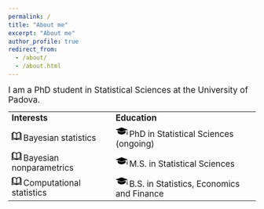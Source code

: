 ```yaml
---
permalink: /
title: "About me"
excerpt: "About me"
author_profile: true
redirect_from: 
  - /about/
  - /about.html
---
```

<font style="font-size:17px">
I am a PhD student in Statistical Sciences at the University of Padova. 
</font>



<table border="0">
 <tr>
    <td><b style="font-size:17px">Interests</b></td>
    <td><b style="font-size:17px">Education</b></td>
 </tr>
   <tr>
 <td><img src="../images/index.png" width="20"> <font style="font-size:17px"> Bayesian statistics </font></td>
 <td> <img src="../images/49944.png" width="24">  <font style="font-size:17px">  PhD in Statistical Sciences (ongoing)</font></td>
 </tr>
 <tr>
    <td><img src="../images/index.png" width="20">  <font style="font-size:17px">  Bayesian nonparametrics</font></td>
    <td><img src="../images/49944.png" width="24">  <font style="font-size:17px">  M.S. in Statistical Sciences</font></td>
 </tr>
 <tr>
    <td><img src="../images/index.png" width="20">  <font style="font-size:17px"> Computational statistics </font></td>
    <td><img src="../images/49944.png" width="24">  <font style="font-size:17px"> B.S. in Statistics, Economics and Finance</font></td>
 </tr>
</table>
